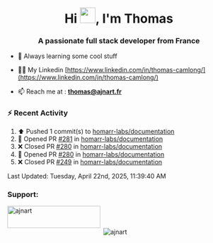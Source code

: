<h1 align="center">Hi <img height="35px" src="https://raw.githubusercontent.com/MartinHeinz/MartinHeinz/master/wave.gif" width="35px"/>, I'm Thomas</h1>
<h3 align="center">A passionate full stack developer from France</h3>

- 🌱 Always learning some cool stuff 

- 👨‍💻 My Linkedin [https://www.linkedin.com/in/thomas-camlong/](https://www.linkedin.com/in/thomas-camlong/)

- 📫 Reach me at : **thomas@ajnart.fr**

### :zap: Recent Activity

<!--RECENT_ACTIVITY:start-->
1. ⬆️ Pushed 1 commit(s) to [homarr-labs/documentation](https://github.com/homarr-labs/documentation)<br>
2. 💪 Opened PR [#281](https://github.com/homarr-labs/documentation/pull/281) in [homarr-labs/documentation](https://github.com/homarr-labs/documentation)<br>
3. ❌ Closed PR [#280](https://github.com/homarr-labs/documentation/pull/280) in [homarr-labs/documentation](https://github.com/homarr-labs/documentation)<br>
4. 💪 Opened PR [#280](https://github.com/homarr-labs/documentation/pull/280) in [homarr-labs/documentation](https://github.com/homarr-labs/documentation)<br>
5. ❌ Closed PR [#249](https://github.com/homarr-labs/documentation/pull/249) in [homarr-labs/documentation](https://github.com/homarr-labs/documentation)<br>
<!--RECENT_ACTIVITY:end-->

<!--RECENT_ACTIVITY:last_update-->
Last Updated: Tuesday, April 22nd, 2025, 11:39:40 AM
<!--RECENT_ACTIVITY:last_update_end-->
<h3 align="left">Support:</h3>
<p><a href="https://ko-fi.com/ajnart"> <img align="left" src="https://cdn.ko-fi.com/cdn/kofi3.png?v=3" height="50" width="210" alt="ajnart" /></a></p><br><br>

<p>&nbsp;<img align="center" src="https://github-readme-stats.vercel.app/api?username=ajnart&show_icons=true&theme=tokyonight&locale=en" alt="ajnart" /></p>

